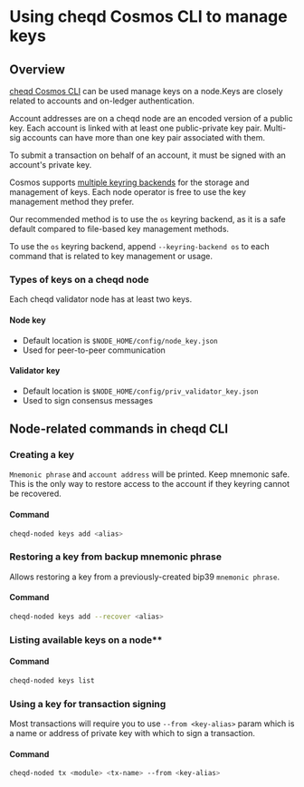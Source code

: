 # Using cheqd Cosmos CLI to manage keys

## Overview

[cheqd Cosmos CLI](README.md) can be used manage keys on a node.Keys are closely related to accounts and on-ledger authentication.

Account addresses are on a cheqd node are an encoded version of a public key. Each account is linked with at least one public-private key pair. Multi-sig accounts can have more than one key pair associated with them.

To submit a transaction on behalf of an account, it must be signed with an account's private key.

Cosmos supports [multiple keyring backends](https://docs.cosmos.network/master/run-node/keyring.html) for the storage and management of keys. Each node operator is free to use the key management method they prefer.

Our recommended method is to use the `os` keyring backend, as it is a safe default compared to file-based key management methods.

To use the `os` keyring backend, append `--keyring-backend os` to each command that is related to key management or usage.

### Types of keys on a cheqd node

Each cheqd validator node has at least two keys.

#### Node key

* Default location is `$NODE_HOME/config/node_key.json`
* Used for peer-to-peer communication

#### Validator key

* Default location is `$NODE_HOME/config/priv_validator_key.json`
* Used to sign consensus messages

## Node-related commands in cheqd CLI

### Creating a key

`Mnemonic phrase` and `account address` will be printed. Keep mnemonic safe. This is the only way to restore access to the account if they keyring cannot be recovered.

#### Command

```bash
cheqd-noded keys add <alias>
```

### Restoring a key from backup mnemonic phrase

Allows restoring a key from a previously-created bip39 `mnemonic phrase`.

#### Command

```bash
cheqd-noded keys add --recover <alias>
```

### Listing available keys on a node\*\*

#### Command

```bash
cheqd-noded keys list
```

### Using a key for transaction signing

Most transactions will require you to use `--from <key-alias>` param which is a name or address of private key with which to sign a transaction.

#### Command

```bash
cheqd-noded tx <module> <tx-name> --from <key-alias>
```
